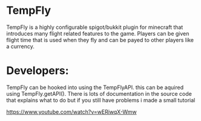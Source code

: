 # TempFly

TempFly is a highly configurable spigot/bukkit plugin for minecraft that introduces many flight related features to the game.
Players can be given flight time that is used when they fly and can be payed to other players like a currency.

# Developers:
TempFly can be hooked into using the TempFlyAPI. this can be aquired using TempFly.getAPI().
There is lots of documentation in the source code that explains what to do but if you still have problems i made a small tutorial

https://www.youtube.com/watch?v=wERiwqX-Wmw
